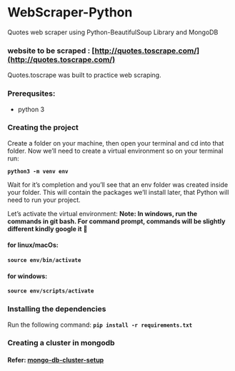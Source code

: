 # WebScraper-Python
Quotes web scraper using Python-BeautifulSoup Library and MongoDB

### website to be scraped : [http://quotes.toscrape.com/](http://quotes.toscrape.com/)
Quotes.toscrape was built to practice web scraping.

### Prerequsites:
- python 3

### Creating the project
Create a folder on your machine, then open your terminal and cd into that folder. Now we’ll need to create a virtual environment so on your terminal run:

**``python3 -m venv env``**

Wait for it’s completion and you’ll see that an env folder was created inside your folder. This will contain the packages we’ll install later, that Python will need to run your project.

Let’s activate the virtual environment:
**Note: In windows, run the commands in git bash. For command prompt, commands will be slightly different kindly google it 🙂**

#### for linux/macOs:
**``source env/bin/activate``** 

#### for windows:
**``source env/scripts/activate``** 

### Installing the dependencies
Run the following command:
**``pip install -r requirements.txt``** 

### Creating a cluster in mongodb
#### Refer: [mongo-db-cluster-setup](https://www.mongodb.com/basics/clusters/mongodb-cluster-setup)
